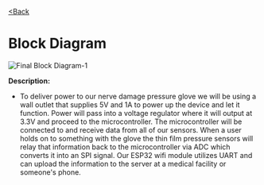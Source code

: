 
[<Back](https://team-208-github-io.github.io/egr314-team208.github.io/)

# Block Diagram

![Final Block Diagram-1](https://user-images.githubusercontent.com/93965371/234103237-aca36fb2-8937-4e8e-8a5d-d2c0bb4f0fea.png)



**Description:**
* To deliver power to our nerve damage pressure glove we will be using a wall outlet that supplies 5V and 1A to power up the device and let it function. Power will pass into a voltage regulator where it will output at 3.3V and proceed to the microcontroller. The microcontroller will be connected to and receive data from all of our sensors. When a user holds on to something with the glove the thin film pressure sensors will relay that information back to the microcontroller via ADC which converts it into an SPI signal. Our ESP32 wifi module utilizes UART and can upload the information to the server at a medical facility or someone's phone.  

